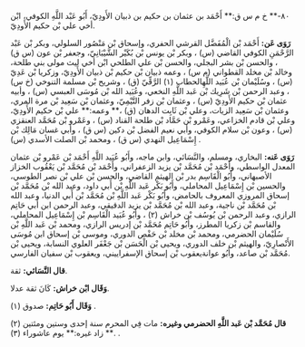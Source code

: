 ٨٠-** خ م س ق:** أَحْمَد بن عثمان بن حكيم بن ذبيان الأَودِيّ، أَبُو عَبْد اللَّهِ الكوفي، ابْن أخي علي بْن حكيم الأَودِيّ.

**رَوَى عَن:** أَحْمَد بْن الْمُفَضَّل القرشي الحفري، وإسحاق بْن مَنْصُور السلولي، وبكر بْن عَبْد الرَّحْمَنِ الكوفي القاضي (س) ، وبكر بْن يونس بْن بُكَيْر الشَّيْبَانِيّ، وجعفر بْن عون (س ق) ، والحسن بْن بشر البجلي، والحسن بْن علي الطلحي ابْن أخي ليث مولى بني طلحة، وخالد بْن مخلد القطواني (م س) ، وعمه ذبيان بْن حكيم بْن ذبيان الأَودِيّ، وزكريا بْن عَدِيّ (س) ، وسُلَيْمان بْن عُبَيد اللَّهِالحطاب (١) الرَّقِّيّ (ق) ، وشريح بْن مسلمة التنوخي (خ س) ، وعبد الرحمن بْن شَرِيك بْن عَبد اللَّهِ النخعي، وعُبَيد الله بْن مُوسَى العبسي (س) ، وأبيه عثمان بْن حكيم الأَودِيّ (س) ، وعثمان بْن زفر التَّيْمِيّ، وعثمان بْن سَعِيد بْن مرة المري، وعثمان بْن سَعِيد الزيات، وعلي بْن ثَابِت الدهان (ق) ،** وعمه:** علي بْن حكيم الأَودِيّ، وعلي بْن قادم الخزاعي، وعَمْرو بْن حَمَّاد بْن طلحة القناد (س) ، وعَمْرو بْن مُحَمَّد العنقزي (س) ، وعون بْن سلام الكوفي، وأبي نعيم الفضل بْن دكين (س ق) ، وأبي غسان مَالِك بْن إِسْمَاعِيل النهدي (س ق) ، ومحمد بْن الصلت الأسدي (س) .

**رَوَى عَنه:** البخاري، ومسلم، والنَّسَائي، وابن ماجه، وأَبُو عُبَيد اللَّهِ أَحْمَد بْن عَمْرو بْن عثمان المعدل الواسطي، وأَحْمَد بْن مُحَمَّد بْن يزيد الزعفراني، وأَحْمَد بْن مُحَمَّد بْن يَعْقُوب الخزاز الأصبهاني، وأَبُو الْقَاسِم بدر بْن الهيثم القاضي، والحسن بْن علي بْن نصر الطوسي، والحسين بْن إِسْمَاعِيل المحاملي، وأَبُو بَكْر عَبد اللَّهِ بْن أَبي داود، وعبد الله بْن مُحَمَّد بْن إسحاق المروزي المعروف بالحامض، وأَبُو بَكْر عَبد اللَّهِ بْن مُحَمَّد بْن أَبي الدنيا، وعبد الله بْن مُحَمَّد بْن ناجية، وعبد الله بْن مُحَمَّد بْن يزيد الدقيقي، وعبد الرحمن ابن أَبي حَاتِم الرازي، وعبد الرحمن بْن يُوسُف بْن خراش (٢) ، وأَبُو عُبَيد الْقَاسِم بْن إِسْمَاعِيل المحاملي، والقاسم بْن زكريا المطرز، وأَبُو حَاتِم مُحَمَّد بْن إدريس الرازي، ومحمد بْن عَبد اللَّهِ بْن سُلَيْمان الحضرمي، ومحمد بْن مخلد بْن حَفْص الدوري، وموسى بْن إسحاق ابن مُوسَى الأَنْصارِيّ، والهيثم بْن خلف الدوري، ويحيى بْن الْحَسَن بْن جَعْفَر العلوي النسابة، ويحيى بْن مُحَمَّد بْن صاعد، وأَبُو عوانةيعقوب بْن إسحاق الإسفراييني، ويعقوب بْن سفيان الفارسي.

**قال النَّسَائي:** ثقة.

**وَقَال ابْن خراش:** كَانَ ثقة عدلا.

**وَقَال أَبُو حَاتِم:** صدوق (١) .

**قال مُحَمَّد بْن عَبد اللَّهِ الحضرمي وغيره:** مات فِي المحرم سنة إحدى وستين ومئتين (٢) .** زاد غيره:** يوم عاشوراء (٣) .
